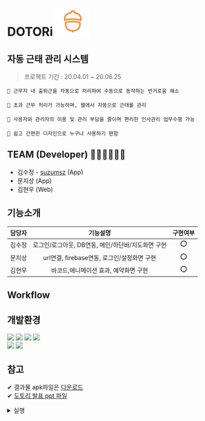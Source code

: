 # DOTORi  <img src="etc/logo.png" height="70"> 
## 자동 근태 관리 시스템
> 프로젝트 기간 : 20.04.01 ~ 20.06.25

```
📌 근무지 내 출퇴근을 자동으로 처리하여 수동으로 동작하는 번거로움 해소

📌 초과 근무 처리가 가능하며, 웹에서 자동으로 근태를 관리

📌 사용자와 관리자의 이용 및 관리 부담을 줄이며 편리한 인사관리 업무수행 가능

📌 쉽고 간편한 디자인으로 누구나 사용하기 편함 
```

## TEAM (Developer) 👩🏻‍💻👨🏻‍💻
- 김수정 - [suzumsz](https://github.com/suzumsz) (App) 
- 문지상 (App)
- 김현우 (Web)

## 기능소개 
|  담당자  |   기능설명   |   구현여부   |                              
| :----------: | :----------------: | :----------: |
|김수정| 로그인/로그아웃, DB연동, 메인/하단바/지도화면 구현  | ⭕ |
|문지상| url연결, firebase연동, 로그인/설정화면 구현 | ⭕ |
|김현우| 바코드,애니메이션 효과, 예약화면 구현 | ⭕ |

## Workflow

## 개발환경
<img src="https://img.shields.io/badge/Spring-6DB33F?logo=Spring&logoColor=white"> <img src="https://img.shields.io/badge/React Native-61DAFB?logo=React&logoColor=white"> <img src="https://img.shields.io/badge/MariaDB-003545?logo=MariaDB&logoColor=white"> <img src="https://img.shields.io/badge/Cloud Firestore-lemon?logo=Firebase&logoColor=white">   
<img src="https://img.shields.io/badge/Android Studio-3DDC84?logo=Android-Studio&logoColor=white"> <img src="https://img.shields.io/badge/Visual Studio Code-007ACC?logo=Visual-Studio-Code&logoColor=white">

## 참고
✔ 결과물 apk파일은 [다운로드](/etc/DOTORI.zip)  
✔ [도토리 발표 ppt 파일](/etc/근태관리시스템_ppt.pptx)   

<details>
<summary> 실행 </summary>
<div markdown="1">

```
react-native run-android
```

</div>
</details>



 
